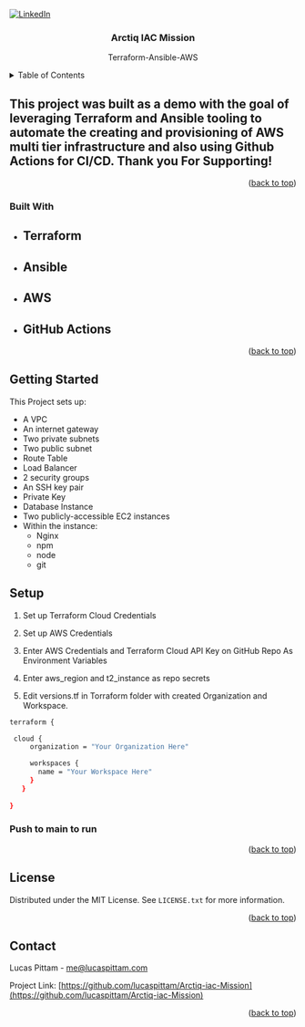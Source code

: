<!-- Improved compatibility of back to top link: See: https://github.com/lucaspittam/Arctiq-iac-Mission/ -->
<a name="readme-top"></a>

<!-- Arctiq Iac Mission -->
<!--
-->
[![LinkedIn][linkedin-shield]][linkedin-url]


<h3 align="center">Arctiq IAC Mission</h3>

  <p align="center">
    Terraform-Ansible-AWS
    </p>
</div>


<!-- TABLE OF CONTENTS -->
<details>
  <summary>Table of Contents</summary>
  <ol>
    <li>
      <a href="#about-the-project">About The Project</a>
      <ul>
        <li><a href="#built-with">Built With</a></li>
      </ul>
    </li>
    <li>
      <a href="#getting-started">Getting Started</a>
    </li>
    <li><a href="#usage">Usage</a></li>
    <li><a href="#license">License</a></li>
    <li><a href="#contact">Contact</a></li>
  </ol>
</details>



<!-- ABOUT THE PROJECT -->
## This project was built as a demo with the goal of leveraging Terraform and Ansible tooling to automate the creating and provisioning of AWS multi tier infrastructure and also using Github Actions for CI/CD. Thank you For Supporting!


<p align="right">(<a href="#readme-top">back to top</a>)</p>



### Built With

* ## Terraform
* ## Ansible
* ## AWS
* ## GitHub Actions

<p align="right">(<a href="#readme-top">back to top</a>)</p>



<!-- GETTING STARTED -->
## Getting Started

This Project sets up:

* A VPC
* An internet gateway
* Two private subnets
* Two public subnet
* Route Table
* Load Balancer
* 2 security groups
* An SSH key pair
* Private Key
* Database Instance
* Two publicly-accessible EC2 instances
* Within the instance:
   * Nginx
   * npm
   * node
   * git
 
 
## Setup

1. Set up Terraform Cloud Credentials

1. Set up AWS Credentials

1. Enter AWS Credentials and Terraform Cloud API Key on GitHub Repo As Environment Variables

1. Enter aws_region and t2_instance as repo secrets

1. Edit versions.tf in Torraform folder with created Organization and Workspace.


 ```sh
 terraform {

  cloud {
      organization = "Your Organization Here"

      workspaces {
        name = "Your Workspace Here"
      }
    }
  
}
```

###  Push to main to run

<p align="right">(<a href="#readme-top">back to top</a>)</p>


<!-- LICENSE -->
## License

Distributed under the MIT License. See `LICENSE.txt` for more information.

<p align="right">(<a href="#readme-top">back to top</a>)</p>



<!-- CONTACT -->
## Contact

Lucas Pittam - me@lucaspittam.com

Project Link: [https://github.com/lucaspittam/Arctiq-iac-Mission](https://github.com/lucaspittam/Arctiq-iac-Mission)

<p align="right">(<a href="#readme-top">back to top</a>)</p>



<!-- https://www.markdownguide.org/basic-syntax/#reference-style-links -->
[contributors-shield]: https://img.shields.io/github/contributors/lucaspittam/Arctiq-iac-Mission.svg?style=for-the-badge
[contributors-url]: https://github.com/lucaspittam/Arctiq-iac-Mission/graphs/contributors
[forks-shield]: https://img.shields.io/github/forks/lucaspittam/Arctiq-iac-Mission.svg?style=for-the-badge
[forks-url]: https://github.com/lucaspittam/Arctiq-iac-Mission/network/members
[stars-shield]: https://img.shields.io/github/stars/lucaspittam/Arctiq-iac-Mission.svg?style=for-the-badge
[stars-url]: https://github.com/lucaspittam/Arctiq-iac-Mission/stargazers
[issues-shield]: https://img.shields.io/github/issues/lucaspittam/Arctiq-iac-Mission.svg?style=for-the-badge
[issues-url]: https://github.com/lucaspittam/Arctiq-iac-Mission/issues
[license-shield]: https://img.shields.io/github/license/lucaspittam/Arctiq-iac-Mission.svg?style=for-the-badge
[license-url]: https://github.com/lucaspittam/Arctiq-iac-Mission/blob/master/LICENSE.txt
[linkedin-shield]: https://img.shields.io/badge/-LinkedIn-black.svg?style=for-the-badge&logo=linkedin&colorB=555
[linkedin-url]: https://linkedin.com/in/lucaspittam](https://www.linkedin.com/in/lucas-pittam-3209bb22b/)
[product-screenshot]: images/screenshot.png
[Terraform]: https://img.shields.io/badge/next.js-000000?style=for-the-badge&logo=nextdotjs&logoColor=white
[Ansible]: https://nextjs.org/
[AWS]: https://img.shields.io/badge/React-20232A?style=for-the-badge&logo=react&logoColor=61DAFB
